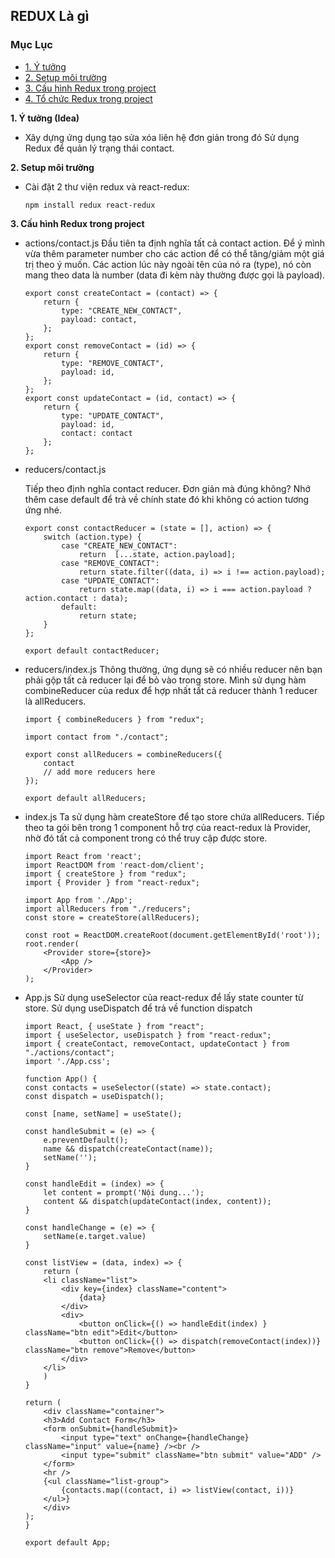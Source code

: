 ## REDUX Là gì

### Mục Lục

- [1. Ý tưởng](#2)
- [2. Setup môi trường](#2)
- [3. Cấu hình Redux trong project](#3)
- [4. Tổ chức Redux trong project](#4)


<a name="1"></a>
**1. Ý tưởng (Idea)**

- Xây dựng ứng dụng tạo sửa xóa liên hệ đơn giản trong đó Sử dụng Redux để quản lý trạng thái contact.  

<a name="2"></a>
**2. Setup môi trường**

- Cài đặt 2 thư viện redux và react-redux:
    ```
    npm install redux react-redux
    ```
<a name="3"></a>
**3. Cấu hình Redux trong project**

- actions/contact.js
Đầu tiên ta định nghĩa tất cả contact action. Để ý mình vừa thêm parameter number cho các action để có thể tăng/giảm một giá trị theo ý muốn. Các action lúc này ngoài tên của nó ra (type), nó còn mang theo data là number (data đi kèm này thường được gọi là payload).

    ```
    export const createContact = (contact) => {
        return {
            type: "CREATE_NEW_CONTACT",
            payload: contact,
        };
    };
    export const removeContact = (id) => {
        return {
            type: "REMOVE_CONTACT",
            payload: id,
        };
    };
    export const updateContact = (id, contact) => {
        return {
            type: "UPDATE_CONTACT",
            payload: id,
            contact: contact
        };
    };

    ```

- reducers/contact.js

    Tiếp theo định nghĩa contact reducer. Đơn giản mà đúng không? Nhớ thêm case default để trả về chính state đó khi không có action tương ứng nhé.
    ```
    export const contactReducer = (state = [], action) => {
        switch (action.type) {
            case "CREATE_NEW_CONTACT":
                return  [...state, action.payload];
            case "REMOVE_CONTACT":
                return state.filter((data, i) => i !== action.payload);
            case "UPDATE_CONTACT":
                return state.map((data, i) => i === action.payload ? action.contact : data);
            default:
                return state;
        }
    };

    export default contactReducer;
    ```

- reducers/index.js
Thông thường, ứng dụng sẽ có nhiều reducer nên bạn phải gộp tất cả reducer lại để bỏ vào trong store. Mình sử dụng hàm combineReducer của redux để hợp nhất tất cả reducer thành 1 reducer là allReducers.
    ```
    import { combineReducers } from "redux";

    import contact from "./contact";

    export const allReducers = combineReducers({
        contact
        // add more reducers here
    });

    export default allReducers;
    ```
- index.js
Ta sử dụng hàm createStore để tạo store chứa allReducers. Tiếp theo ta gói <App/> bên trong 1 component hỗ trợ của react-redux là Provider, nhờ đó tất cả component trong <App/> có thể truy cập được store.

    ```
    import React from 'react';
    import ReactDOM from 'react-dom/client';
    import { createStore } from "redux";
    import { Provider } from "react-redux";

    import App from './App';
    import allReducers from "./reducers";
    const store = createStore(allReducers);

    const root = ReactDOM.createRoot(document.getElementById('root'));
    root.render(
        <Provider store={store}>
            <App />
        </Provider>
    );
    ```
- App.js
    Sử dụng useSelector của react-redux để lấy state counter từ store.
    Sử dụng useDispatch để trả về function dispatch
    ```
    import React, { useState } from "react";
    import { useSelector, useDispatch } from "react-redux";
    import { createContact, removeContact, updateContact } from "./actions/contact";
    import './App.css';

    function App() {
    const contacts = useSelector((state) => state.contact);
    const dispatch = useDispatch();

    const [name, setName] = useState();

    const handleSubmit = (e) => {
        e.preventDefault();
        name && dispatch(createContact(name));
        setName('');
    }

    const handleEdit = (index) => {
        let content = prompt('Nội dung...');
        content && dispatch(updateContact(index, content));
    }

    const handleChange = (e) => {
        setName(e.target.value)
    }

    const listView = (data, index) => {
        return (
        <li className="list">
            <div key={index} className="content">
                {data}
            </div>
            <div>
                <button onClick={() => handleEdit(index) } className="btn edit">Edit</button>
                <button onClick={() => dispatch(removeContact(index))} className="btn remove">Remove</button>
            </div>
        </li> 
        )
    }

    return (
        <div className="container">
        <h3>Add Contact Form</h3>
        <form onSubmit={handleSubmit}>
            <input type="text" onChange={handleChange} className="input" value={name} /><br />
            <input type="submit" className="btn submit" value="ADD" />
        </form>
        <hr />
        {<ul className="list-group">
            {contacts.map((contact, i) => listView(contact, i))}
        </ul>}
        </div>
    );
    }

    export default App;
    ```
